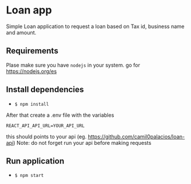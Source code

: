 # Loan app

Simple Loan application to request a loan based on Tax id, business name and amount.

## Requirements

Plase make sure you have `nodejs` in your system. go for https://nodejs.org/es

## Install dependencies

- `$ npm install`

After that create a .env file with the variables

```
REACT_API_API_URL=YOUR_API_URL
```

this should points to your api (eg. https://github.com/camil0palacios/loan-api)
Note: do not forget run your api before making requests

## Run application

- `$ npm start`
